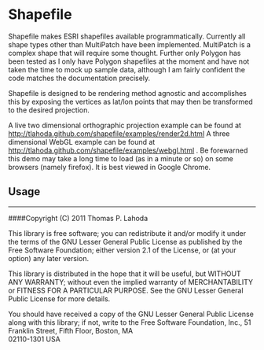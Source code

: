 Shapefile
=========

Shapefile makes ESRI shapefiles available programmatically. Currently all 
shape types other than MultiPatch have been implemented. MultiPatch is a 
complex shape that will require some thought. Further only Polygon has
been tested as I only have Polygon shapefiles at the moment and have not
taken the time to mock up sample data, although I am fairly confident
the code matches the documentation precisely.

Shapefile is designed to be rendering method agnostic and accomplishes
this by exposing the vertices as lat/lon points that may then be
transformed to the desired projection.

A live two dimensional orthographic projection example can be found at
http://tlahoda.github.com/shapefile/examples/render2d.html A three 
dimensional WebGL example can be found at 
http://tlahoda.github.com/shapefile/examples/webgl.html . Be forewarned 
this demo may take a long time to load (as in a minute or so) on some 
browsers (namely firefox). It is best viewed in Google Chrome.

Usage
-----


--------------------------------------------------------------------------
####Copyright (C) 2011 Thomas P. Lahoda

This library is free software; you can redistribute it and/or
modify it under the terms of the GNU Lesser General Public
License as published by the Free Software Foundation; either
version 2.1 of the License, or (at your option) any later version.

This library is distributed in the hope that it will be useful,
but WITHOUT ANY WARRANTY; without even the implied warranty of
MERCHANTABILITY or FITNESS FOR A PARTICULAR PURPOSE.  See the GNU
Lesser General Public License for more details.

You should have received a copy of the GNU Lesser General Public
License along with this library; if not, write to the Free Software
Foundation, Inc., 51 Franklin Street, Fifth Floor, Boston, MA  
02110-1301  USA

